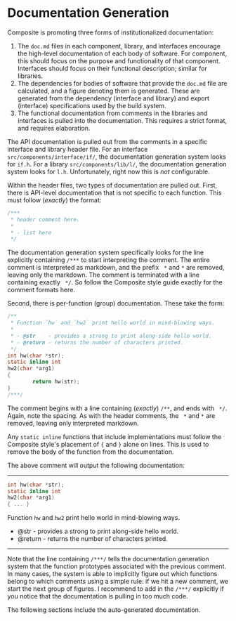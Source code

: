 # Documentation Generation

Composite is promoting three forms of institutionalized documentation:

1. The `doc.md` files in each component, library, and interfaces encourage the high-level documentation of each body of software.
	For component, this should focus on the purpose and functionality of that component.
	Interfaces should focus on their functional description; similar for libraries.
1. The dependencies for bodies of software that provide the `doc.md` file are calculated, and a figure denoting them is generated.
	These are generated from the dependency (interface and library) and export (interface) specifications used by the build system.
1. The functional documentation from comments in the libraries and interfaces is pulled into the documentation.
	This requires a strict format, and requires elaboration.

The API documentation is pulled out from the comments in a specific interface and library header file.
For an interface `src/components/interface/if/`, the documentation generation system looks for `if.h`.
For a library `src/components/lib/l/`, the documentation generation system looks for `l.h`.
Unfortunately, right now this is *not* configurable.

Within the header files, two types of documentation are pulled out.
First, there is API-level documentation that is not specific to each function.
This must follow (*exactly*) the format:

``` c
/***
 * header comment here.
 *
 * - list here
 */
```

The documentation generation system specifically looks for the line explicitly containing `/***` to start interpreting the comment.
The entire comment is interpreted as markdown, and the prefix ` *` and ` * ` are removed, leaving only the markdown.
The comment is terminated with a line containing exactly ` */`.
So follow the Composite style guide exactly for the comment formats here.

Second, there is per-function (group) documentation.
These take the form:

``` c
/**
 * Function `hw` and `hw2` print hello world in mind-blowing ways.
 *
 * - @str    - provides a strong to print along-side hello world.
 * - @return - returns the number of characters printed.
 */
int hw(char *str);
static inline int
hw2(char *arg1)
{
        return hw(str);
}
/***/
```

The comment begins with a line containing (*exactly*) `/**`, and ends with ` */`.
Again, note the spacing.
As with the header comments, the ` *` and ` * ` are removed, leaving only interpreted markdown.

Any `static inline` functions that include implementations must follow the Composite style's placement of `{` and `}` alone on lines.
This is used to remove the body of the function from the documentation.

The above comment will output the following documentation:

---

``` c
int hw(char *str);
static inline int
hw2(char *arg1)
{ ... }
```

Function `hw` and `hw2` print hello world in mind-blowing ways.

- @str    - provides a strong to print along-side hello world.
- @return - returns the number of characters printed.

---

Note that the line containing `/***/` tells the documentation generation system that the function prototypes associated with the previous comment.
In many cases, the system is able to implicitly figure out which functions belong to which comments using a simple rule: if we hit a new comment, we start the next group of figures.
I recommend to add in the `/***/` explicitly if you notice that the documentation is pulling in too much code.

The following sections include the auto-generated documentation.
